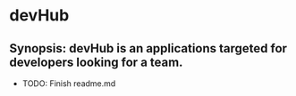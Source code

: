 # devHub

## Synopsis: devHub is an applications targeted for developers looking for a team. 

* TODO: Finish readme.md
